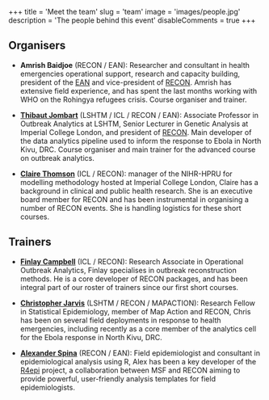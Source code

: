 +++
title = 'Meet the team'
slug = 'team'
image = 'images/people.jpg'
description = 'The people behind this event'
disableComments = true
+++





## Organisers

* **Amrish Baidjoe** (RECON / EAN): Researcher and consultant in health
  emergencies operational support, research and capacity building, president of
  the [EAN](https://epietalumni.net/) and vice-president of
  [RECON](https://www.repidemicsconsortium.org/). Amrish has extensive field
  experience, and has spent the last months working with WHO on the Rohingya
  refugees crisis. Course organiser and trainer.


* [**Thibaut Jombart**](https://thibautjombart.netlify.com/) (LSHTM / ICL /
  RECON / EAN): Associate Professor in Outbreak Analytics at LSHTM, Senior
  Lecturer in Genetic Analysis at Imperial College London, and president of
  [RECON](https://www.repidemicsconsortium.org/). Main developer of the data
  analytics pipeline used to inform the response to Ebola in North Kivu,
  DRC. Course organiser and main trainer for the advanced course on outbreak
  analytics.


* [**Claire Thomson**](https://www.imperial.ac.uk/people/c.thomson) (ICL /
  RECON): manager of the NIHR-HPRU for modelling methodology hosted at Imperial
  College London, Claire has a background in clinical and public health
  research. She is an executive board member for RECON and has been instrumental in
  organising a number of RECON events. She is handling logistics for these short
  courses.




## Trainers

<!-- * [**Amy Gimma**](https://www.lshtm.ac.uk/aboutus/people/gimma.amy) (LSHTM / -->
<!--   RECON): Research Fellow in Outbreak Analytics, Amy is a trained nurse with -->
<!--   field experience, an infectious disease epidemiologist and a professional -->
<!--   software developer. She is involved in a development of methods and tools for -->
<!--   outbreak response analytics. -->



* [**Finlay Campbell**](https://www.imperial.ac.uk/people/f.campbell15) (ICL /
  RECON): Research Associate in Operational Outbreak Analytics, Finlay
  specialises in outbreak reconstruction methods. He is a core developer of
  RECON packages, and has been integral part of our roster of trainers since our
  first short courses.
  

* [**Christopher Jarvis**](https://uk.linkedin.com/in/c-jarvis) (LSHTM / RECON /
  MAPACTION): Research Fellow in Statistical Epidemiology, member of Map Action
  and RECON, Chris has been on several field deployments in response to health
  emergencies, including recently as a core member of the analytics cell for the
  Ebola response in North Kivu, DRC.


* [**Alexander Spina**](https://github.com/aspina7) (RECON / EAN): Field
  epidemiologist and consultant in epidemiological analysis using R, Alex has
  been a key developer of the [R4epi](https://github.com/R4EPI/sitrep) project,
  a collaboration between MSF and RECON aiming to provide powerful,
  user-friendly analysis templates for field epidemiologists.


